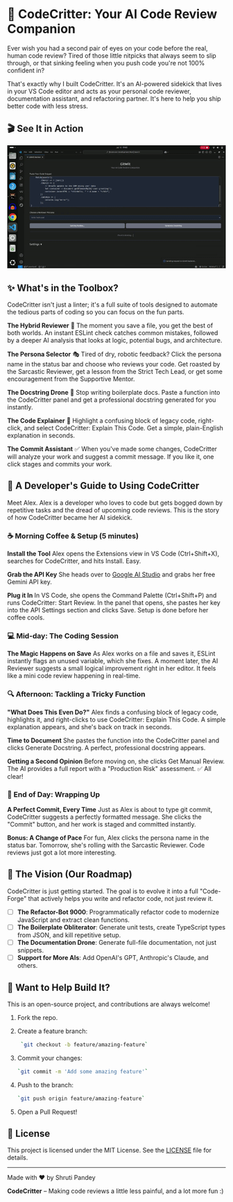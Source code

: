 # 🐾 CodeCritter: Your AI Code Review Companion

Ever wish you had a second pair of eyes on your code before the real, human code review? Tired of those little nitpicks that always seem to slip through, or that sinking feeling when you push code you're not 100% confident in?

That's exactly why I built CodeCritter. It's an AI-powered sidekick that lives in your VS Code editor and acts as your personal code reviewer, documentation assistant, and refactoring partner. It's here to help you ship better code with less stress.

## 🎬 See It in Action

![CodeCritter Demo](https://github.com/shrutipandey15/gitwit/blob/main/final_demo.gif?raw=true)

## ✨ What's in the Toolbox?

CodeCritter isn't just a linter; it's a full suite of tools designed to automate the tedious parts of coding so you can focus on the fun parts.

**The Hybrid Reviewer** 🤖 The moment you save a file, you get the best of both worlds. An instant ESLint check catches common mistakes, followed by a deeper AI analysis that looks at logic, potential bugs, and architecture.

**The Persona Selector** 🎭 Tired of dry, robotic feedback? Click the persona name in the status bar and choose who reviews your code. Get roasted by the Sarcastic Reviewer, get a lesson from the Strict Tech Lead, or get some encouragement from the Supportive Mentor.

**The Docstring Drone** 📝 Stop writing boilerplate docs. Paste a function into the CodeCritter panel and get a professional docstring generated for you instantly.

**The Code Explainer** 🤔 Highlight a confusing block of legacy code, right-click, and select CodeCritter: Explain This Code. Get a simple, plain-English explanation in seconds.

**The Commit Assistant** ✅ When you've made some changes, CodeCritter will analyze your work and suggest a commit message. If you like it, one click stages and commits your work.

## 🚀 A Developer's Guide to Using CodeCritter

Meet Alex. Alex is a developer who loves to code but gets bogged down by repetitive tasks and the dread of upcoming code reviews. This is the story of how CodeCritter became her AI sidekick.

### ☕ Morning Coffee & Setup (5 minutes)

**Install the Tool** Alex opens the Extensions view in VS Code (Ctrl+Shift+X), searches for CodeCritter, and hits Install. Easy.

**Grab the API Key** She heads over to [Google AI Studio](https://makersuite.google.com/app/apikey) and grabs her free Gemini API key.

**Plug it In** In VS Code, she opens the Command Palette (Ctrl+Shift+P) and runs CodeCritter: Start Review. In the panel that opens, she pastes her key into the API Settings section and clicks Save. Setup is done before her coffee cools.

### 💻 Mid-day: The Coding Session

**The Magic Happens on Save** As Alex works on a file and saves it, ESLint instantly flags an unused variable, which she fixes. A moment later, the AI Reviewer suggests a small logical improvement right in her editor. It feels like a mini code review happening in real-time.

### 🔍 Afternoon: Tackling a Tricky Function

**"What Does This Even Do?"** Alex finds a confusing block of legacy code, highlights it, and right-clicks to use CodeCritter: Explain This Code. A simple explanation appears, and she's back on track in seconds.

**Time to Document** She pastes the function into the CodeCritter panel and clicks Generate Docstring. A perfect, professional docstring appears.

**Getting a Second Opinion** Before moving on, she clicks Get Manual Review. The AI provides a full report with a "Production Risk" assessment. ✅ All clear!

### 🌙 End of Day: Wrapping Up

**A Perfect Commit, Every Time** Just as Alex is about to type git commit, CodeCritter suggests a perfectly formatted message. She clicks the "Commit" button, and her work is staged and committed instantly.

**Bonus: A Change of Pace** For fun, Alex clicks the persona name in the status bar. Tomorrow, she's rolling with the Sarcastic Reviewer. Code reviews just got a lot more interesting.

## 🎯 The Vision (Our Roadmap)

CodeCritter is just getting started. The goal is to evolve it into a full "Code-Forge" that actively helps you write and refactor code, not just review it.

- [ ] **The Refactor-Bot 9000**: Programmatically refactor code to modernize JavaScript and extract clean functions.
- [ ] **The Boilerplate Obliterator**: Generate unit tests, create TypeScript types from JSON, and kill repetitive setup.
- [ ] **The Documentation Drone**: Generate full-file documentation, not just snippets.
- [ ] **Support for More AIs**: Add OpenAI's GPT, Anthropic's Claude, and others.

## 🤝 Want to Help Build It?

This is an open-source project, and contributions are always welcome!

1. Fork the repo.

2. Create a feature branch:
    ```bash
     `git checkout -b feature/amazing-feature`

3. Commit your changes: 
    ```bash
    `git commit -m 'Add some amazing feature'`

4. Push to the branch: 
    ```bash
    `git push origin feature/amazing-feature`
    
5. Open a Pull Request!

## 📄 License

This project is licensed under the MIT License. See the [LICENSE]() file for details.

---

Made with ❤️ by Shruti Pandey

**CodeCritter** – Making code reviews a little less painful, and a lot more fun :)
